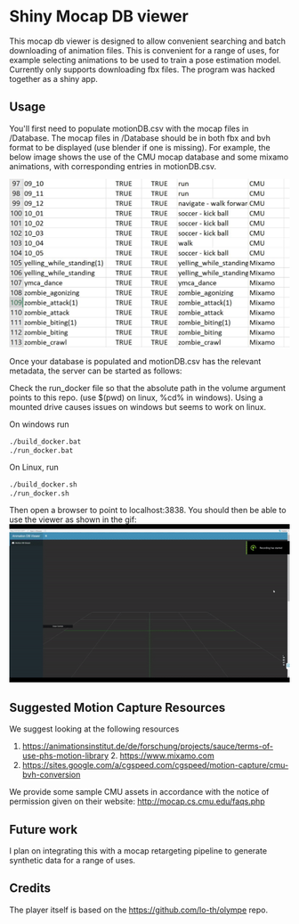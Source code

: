 # Shiny Mocap DB viewer
This mocap db viewer is designed to allow convenient searching and batch downloading of animation files. This is convenient for a range of uses, for example selecting animations to be used to train a pose estimation model. Currently only supports downloading fbx files. The program was hacked together as a shiny app. 

## Usage
You'll first need to populate motionDB.csv with the mocap files in /Database. The mocap files in /Database should be in both fbx and bvh format to be displayed (use blender if one is missing). For example, the below image shows the use of the CMU mocap database and some mixamo animations, with corresponding entries in motionDB.csv. 

![MotionDB screenshot](/MotionDBScreenshot.jpg)

Once your database is populated and motionDB.csv has the relevant metadata, the server can be started as follows:

Check the run_docker file so that the absolute path in the volume argument points to this repo. (use $(pwd) on linux, %cd% in windows). Using a mounted drive causes issues on windows but seems to work on linux.

On windows run 
```
./build_docker.bat
./run_docker.bat
```
On Linux, run
```
./build_docker.sh
./run_docker.sh
```

Then open a browser to point to localhost:3838. You should then be able to use the viewer as shown in the gif:
![Demo GIF](/MocapDBDemoGif.gif)

## Suggested Motion Capture Resources
We suggest looking at the following resources

1. https://animationsinstitut.de/de/forschung/projects/sauce/terms-of-use-phs-motion-library 2. https://www.mixamo.com
3. https://sites.google.com/a/cgspeed.com/cgspeed/motion-capture/cmu-bvh-conversion

We provide some sample CMU assets in accordance with the notice of permission given on their website: http://mocap.cs.cmu.edu/faqs.php

## Future work
I plan on integrating this with a mocap retargeting pipeline to generate synthetic data for a range of uses.

## Credits 
The player itself is based on the https://github.com/lo-th/olympe repo.